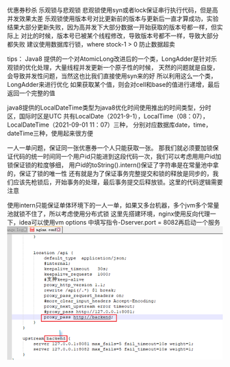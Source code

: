 优惠券秒杀
乐观锁与悲观锁
悲观锁使用syn或者lock保证串行执行代码，但是高并发效果太差
乐观锁使用版本号对比更新前的版本与更新后一直才算成功，实验结果大部分更新失败，因为高并发下大部分数据一开始获取的版本号都一样，但实际上
对比的时候，版本号已被某个线程修改，导致版本号都不一样，导致大部分都失败
建议使用数据库行锁，where stock-1 > 0 防止数据超卖

tips：
Java8 提供的一个对AtomicLong改进后的一个类，LongAdder是针对乐观锁的优化处理，大量线程并发更新一个原子性的时候，
天然的问题就是自旋，会导致并发性问题，当然这也比我们直接使用syn来的好 所以利用这么一个类，LongAdder来进行优化
如果获取某个值，则会对cell和base的值进行递增，最后返回一个完整的值

java8提供的LocalDateTime类型为java8优化时间使用推出的时间类型，分时区，国际时区是UTC
共有LocalDate（2021-9-1），LocalTime（08：07），LocalDateTime（2021-09-01 11：07）三种，
分别对应数据库date，time，dateTime三种，使用起来很方便

一人一单问题，保证同一张优惠券一个人只能获取一张。
那我们就必须要加锁保证代码的统一时间同一个用户id只能进到这段代码一次，我们可以考虑用用户id加锁保证锁的粒度够细，
用户id的toString().intern()保证了字符串是在常量池中拿的，保证了锁的唯一性
还有就是为了保证事务完整提交和锁的释放是同步的，我们应该先枪锁后，开始事务的处理，最后事务提交后释放锁。这里的代码逻辑需要注意

使用intern只能保证单体环境下的一人一单，如果又多台机器，多个jvm多个常量池就锁不住了，所以考虑使用分布式锁
这里先搭建环境，nginx使用反向代理一下，idea可以使用vm options 中填写指令-Dserver.port = 8082再启动一个服务
![img_5.png](img_5.png)
